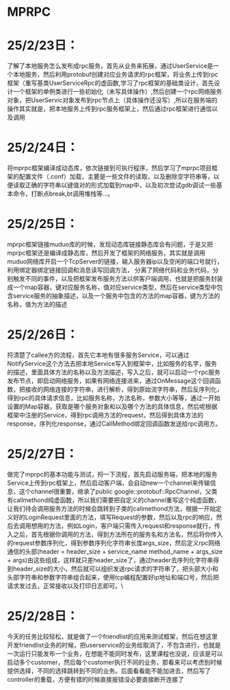 # MPRPC

# 25/2/23日：
了解了本地服务怎么发布成rpc服务，首先从业务来拓展，通过UserService是一个本地服务，然后利用protobuf创建对应业务请求的rpc框架，将业务上传到rpc框架（重写基类UserServiceRpc的虚函数,学习了rpc框架的基础类设计，首先设计一个框架的单例类进行一些初始化（未写具体操作）,然后创建一个rpc网络服务对象，把UserServic对象发布到rpc节点上（具体操作还没写）,所以在服务端的操作其实就是，把本地服务上传到rpc服务框架上，然后通过rpc框架进行通信以及调用

# 25/2/24日：
将mprpc框架编译成动态库，依次链接到可执行程序，然后学习了mprpc项目框架的配置文件（.conf）加载，主要是一些文件的读取，以及删除空字符串等，以便读取正确的字符串以键值对的形式加载到map中，以及初次尝试gdb调试一些基本命令，打断点break,bt调用堆栈等...。

# 25/2/25日：
mprpc框架链接muduo库的时候，发现动态库链接静态库会有问题，于是又把mprpc框架还是编译成静态库，然后开发了框架的网络服务，其实就是调用muduo网络库开启一个TcpServer的链接，输入服务器ip以及空闲的端口号就行，利用绑定器绑定链接回调和消息读写回调方法， 分离了网络代码和业务代码，分别触发不同的事件，以及把框架发布服务方法以供客户端调用，也就是把服务封装成一个map容器，键对应服务名称，值对应service类型，然后在service类型中包含service服务的抽象描述，以及一个服务中包含的方法的map容器，键为方法的名称，值为方法的描述

# 25/2/26日：
捋清楚了callee方的流程，首先它本地有很多服务Service，可以通过NotifyService这个方法去把本地Service写入到框架中，比如服务的名字，服务的描述，里面具体方法的名称以及方法描述，写入之后，就可以启动一个rpc服务发布节点，即启动网络服务，如果有网络连接进来，通过OnMessage这个回调函数，把接收的网络连接的字符串，进行解析，得到原始流字符串，然后反序列化，得到rpc的具体请求信息，比如服务名称，方法名称，参数大小等等，通过一开始设置的Map容器，获取是哪个服务对象和以及哪个方法的具体信息，然后呢根据框架中注册的Service，得到rpc调用方法的request，然后得到具体方法的response，序列化response，通过CallMethod绑定回调函数发送给rpc调用方。

# 25/2/27日：
做完了mprpc的基本功能与测试，捋一下流程，首先启动服务端，把本地的服务Service上传到rpc框架上，然后启动客户端，会自动new一个channel来传输信息，这个channel很重要，继承了public google::protobuf::RpcChannel，父类有callmethond纯虚函数，所以我们需要把自定义的channel重写这个纯虚函数，让我们待会调用服务方法的时候会跳转到子类的callmethond方法，根据一开始定义好的LoginRequest里面的方法，填写Request的参数，然后以及rpc的响应，然后去调用想用的方法，例如Login，客户端只需传入request和response就行，传入之后，首先根据你调用的方法，得到方法所在的服务名和方法名，然后将你传入的request参数序列化，得到参数序列化字符串长度args_size，然后定义rpc网络通信的头部(header = header_size + service_name method_name + args_size + args)由这些组成，这样就只差header_size了，通过header去序列化字符串得到header_size的大小，然后就可以组织发送rpc请求的字符串了，把头部大小和头部字符串和参数字符串组合起来，使用tcp编程配置好ip地址和端口号，然后把请求发过去，正常接收以及打印日志即可。\

# 25/2/28日：
今天的任务比较轻松，就是做了一个friendlist的应用来测试框架，然后在想这里开发friendlist业务的时候，把userservice的业务给取消了，不包含进行，也就是一次运行只能发布一个业务，在想能不能同时发布，这里课程也没说，应该是可以启动多个customer，然后每个customer执行不同的业务，那看来可以考虑到时候提供选择，不同的选择跳转到不同的业务。后面看看能不能加进去，然后写了controller的重载，方便有错的时候直接报错没必要直接断开连接了